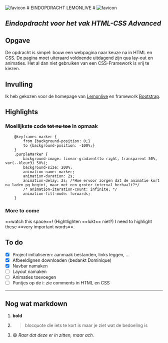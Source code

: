 ![favicon](https://github.com/Amplifiction/EindopdrLemonlive/assets/57922092/cc637708-f2c3-483a-83c4-07f6cb093794) # EINDOPDRACHT LEMONLIVE # ![favicon](https://github.com/Amplifiction/EindopdrLemonlive/assets/57922092/cc637708-f2c3-483a-83c4-07f6cb093794)

*Eindopdracht voor het vak HTML-CSS Advanced*
---

## Opgave ##
De opdracht is simpel: bouw een webpagina naar keuze na in HTML en CSS. De pagina moet uiteraard voldoende uitdagend zijn qua lay-out en animaties. Het al dan niet gebruiken van een CSS-Framework is vrij te kiezen.

## Invulling ##
Ik heb gekozen voor de homepage van [Lemonlive](https://lemonlive.be/) en framework [Bootstrap](https://getbootstrap.com/).

## Highlights ##
### Moeilijkste code ~~tot nu toe~~ in opmaak ###
```
    @keyframes marker {
        from {background-position: 0;}
        to {background-position: -100%;}
    }
    .purpleMarker {
        background-image: linear-gradient(to right, transparent 50%, var(--kleur3) 50%);
        background-size: 200%;
        animation-name: marker;
        animation-duration: 2s;
        animation-delay: 2s; /*Hoe ervoor zorgen dat de animatie kort na laden pg begint, maar met een groter interval herhaalt?*/
        /* animation-iteration-count: infinite; */ 
        animation-fill-mode: forwards;
    }

```
### More to come ###
==watch this space==! (Hightlighten ==lukt== niet?)
I need to highlight these ==very important words==.

## To do ##
- [x] Project initialiseren: aanmaak bestanden, links leggen, ...
- [x] Afbeeldignen downloaden (bedankt Dominique)
- [x] Navbar namaken
- [ ] Layout namaken
- [ ] Animaties toevoegen
- [ ] Puntjes op de i: zie comments in HTML en CSS

---

## Nog wat markdown ##
1. **bold**
2. > blocquote die iets te kort is
   > maar je ziet wat de bedoeling is
3. 😄 *Raar dat deze er in zitten, maar ach.*
